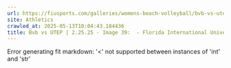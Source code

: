 ```yaml
---
url: https://fiusports.com/galleries/womens-beach-volleyball/bvb-vs-utep-2-25-25/image-39/356/62719
site: Athletics
crawled_at: 2025-05-13T10:04:43.184436
title: Bvb vs UTEP | 2.25.25 - Image 39:  - Florida International University
---
```


Error generating fit markdown: '<' not supported between instances of 'int' and 'str'